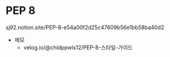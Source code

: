 PEP 8
===================

sj92.notion.site/PEP-8-e54a00f2d25c47609b56e1bb58ba40d2

- 메모
  - velog.io/@chldppwls12/PEP-8-스타일-가이드
